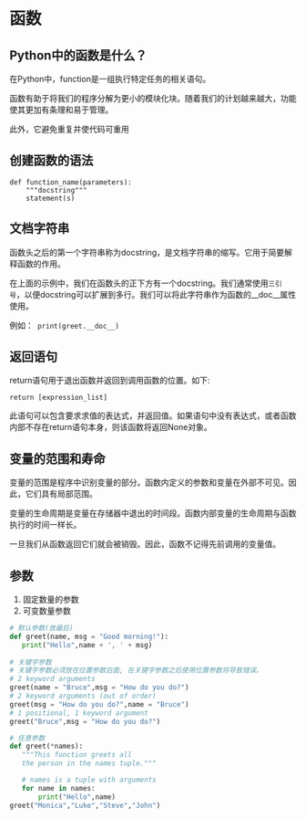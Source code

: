 # 函数

## Python中的函数是什么？
在Python中，function是一组执行特定任务的相关语句。

函数有助于将我们的程序分解为更小的模块化块。随着我们的计划越来越大，功能使其更加有条理和易于管理。

此外，它避免重复并使代码可重用

## 创建函数的语法
```
def function_name(parameters):
	"""docstring"""
	statement(s)    
```

## 文档字符串
函数头之后的第一个字符串称为docstring，是文档字符串的缩写。它用于简要解释函数的作用。

在上面的示例中，我们在函数头的正下方有一个docstring。我们通常使用`三引号`，以便docstring可以扩展到多行。我们可以将此字符串作为函数的__doc__属性使用。

例如：` print(greet.__doc__)`

## 返回语句
return语句用于退出函数并返回到调用函数的位置。如下:
```
return [expression_list]
```
此语句可以包含要求求值的表达式，并返回值。如果语句中没有表达式，或者函数内部不存在return语句本身，则该函数将返回None对象。

## 变量的范围和寿命
变量的范围是程序中识别变量的部分。函数内定义的参数和变量在外部不可见。因此，它们具有局部范围。

变量的生命周期是变量在存储器中退出的时间段。函数内部变量的生命周期与函数执行的时间一样长。

一旦我们从函数返回它们就会被销毁。因此，函数不记得先前调用的变量值。

## 参数
1. 固定数量的参数  
2. 可变数量参数
```python
# 默认参数(放最后)
def greet(name, msg = "Good morning!"):
   print("Hello",name + ', ' + msg)
   
# 关键字参数
# 关键字参数必须放在位置参数后面, 在关键字参数之后使用位置参数将导致错误。
# 2 keyword arguments
greet(name = "Bruce",msg = "How do you do?")
# 2 keyword arguments (out of order)
greet(msg = "How do you do?",name = "Bruce") 
# 1 positional, 1 keyword argument
greet("Bruce",msg = "How do you do?") 

# 任意参数
def greet(*names):
   """This function greets all
   the person in the names tuple."""

   # names is a tuple with arguments
   for name in names:
       print("Hello",name)
greet("Monica","Luke","Steve","John")
```
